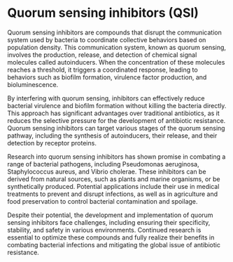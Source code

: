 [//]: # (
source: gpt-40
abbr: QSI
tags: biofilm-busters quorum-sensing-inhibitors
)

# Quorum sensing inhibitors (QSI)

Quorum sensing inhibitors are compounds that disrupt the communication system used by bacteria to coordinate collective behaviors based on population density. This communication system, known as quorum sensing, involves the production, release, and detection of chemical signal molecules called autoinducers. When the concentration of these molecules reaches a threshold, it triggers a coordinated response, leading to behaviors such as biofilm formation, virulence factor production, and bioluminescence.

By interfering with quorum sensing, inhibitors can effectively reduce bacterial virulence and biofilm formation without killing the bacteria directly. This approach has significant advantages over traditional antibiotics, as it reduces the selective pressure for the development of antibiotic resistance. Quorum sensing inhibitors can target various stages of the quorum sensing pathway, including the synthesis of autoinducers, their release, and their detection by receptor proteins.

Research into quorum sensing inhibitors has shown promise in combating a range of bacterial pathogens, including Pseudomonas aeruginosa, Staphylococcus aureus, and Vibrio cholerae. These inhibitors can be derived from natural sources, such as plants and marine organisms, or be synthetically produced. Potential applications include their use in medical treatments to prevent and disrupt infections, as well as in agriculture and food preservation to control bacterial contamination and spoilage.

Despite their potential, the development and implementation of quorum sensing inhibitors face challenges, including ensuring their specificity, stability, and safety in various environments. Continued research is essential to optimize these compounds and fully realize their benefits in combating bacterial infections and mitigating the global issue of antibiotic resistance.
